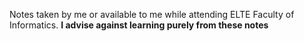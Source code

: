 Notes taken by me or available to me while attending ELTE Faculty of Informatics.
**I advise against learning purely from these notes**
